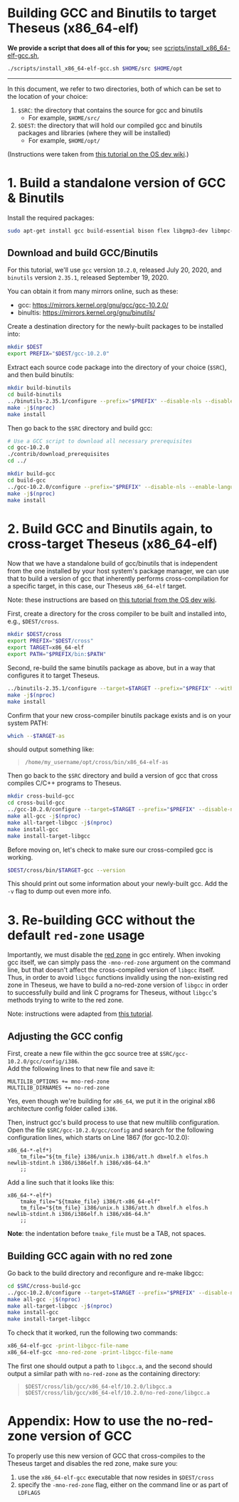 # Building GCC and Binutils to target Theseus (x86_64-elf)

**We provide a script that does all of this for you;** see [scripts/install_x86_64-elf-gcc.sh](https://github.com/theseus-os/Theseus/blob/theseus_main/scripts/install_x86_64-elf-gcc.sh), 
```sh
./scripts/install_x86_64-elf-gcc.sh $HOME/src $HOME/opt
```

---------------------------------------------------------------------------------

In this document, we refer to two directories, both of which can be set to the location of your choice:
 1. `$SRC`: the directory that contains the source for gcc and binutils
 	* For example, `$HOME/src/`
 2. `$DEST`: the directory that will hold our compiled gcc and binutils packages and libraries (where they will be installed)
 	* For example, `$HOME/opt/`

(Instructions were taken from [this tutorial on the OS dev wiki](https://wiki.osdev.org/Building_GCC).)

# 1. Build a standalone version of GCC & Binutils

Install the required packages:
```sh
sudo apt-get install gcc build-essential bison flex libgmp3-dev libmpc-dev libmpfr-dev texinfo gcc-multilib
```

## Download and build GCC/Binutils
For this tutorial, we'll use `gcc` version `10.2.0`, released July 20, 2020,
and `binutils` version `2.35.1`, released September 19, 2020.

You can obtain it from many mirrors online, such as these:
 * gcc: <https://mirrors.kernel.org/gnu/gcc/gcc-10.2.0/>
 * binultis: <https://mirrors.kernel.org/gnu/binutils/>

Create a destination directory for the newly-built packages to be installed into:
```sh
mkdir $DEST
export PREFIX="$DEST/gcc-10.2.0"
```

Extract each source code package into the directory of your choice (`$SRC`), and then build binutils:
```sh
mkdir build-binutils
cd build-binutils
../binutils-2.35.1/configure --prefix="$PREFIX" --disable-nls --disable-werror
make -j$(nproc)
make install
```

Then go back to the `$SRC` directory and build gcc:
```sh
# Use a GCC script to download all necessary prerequisites
cd gcc-10.2.0
./contrib/download_prerequisites
cd ../

mkdir build-gcc
cd build-gcc
../gcc-10.2.0/configure --prefix="$PREFIX" --disable-nls --enable-languages=c,c++
make -j$(nproc)
make install
```


# 2. Build GCC and Binutils again, to cross-target Theseus (x86_64-elf)
Now that we have a standalone build of gcc/binutils that is independent from the one installed by your host system's package manager, we can use that to build a version of gcc that inherently performs cross-compilation for a specific target, in this case, our Theseus `x86_64-elf` target.

Note: these instructions are based on [this tutorial from the OS dev wiki](https://wiki.osdev.org/GCC_Cross-Compiler#The_Build).

First, create a directory for the cross compiler to be built and installed into, e.g., `$DEST/cross`.
```sh
mkdir $DEST/cross
export PREFIX="$DEST/cross"
export TARGET=x86_64-elf
export PATH="$PREFIX/bin:$PATH"
```

Second, re-build the same binutils package as above, but in a way that configures it to target Theseus. 
```sh
../binutils-2.35.1/configure --target=$TARGET --prefix="$PREFIX" --with-sysroot --disable-nls --disable-werror
make -j$(nproc)
make install
```

Confirm that your new cross-compiler binutils package exists and is on your system PATH:
```sh
which --$TARGET-as 
```
should output something like:
> ```
> /home/my_username/opt/cross/bin/x86_64-elf-as
> ```

Then go back to the `$SRC` directory and build a version of gcc that cross compiles C/C++ programs to Theseus.     
```sh
mkdir cross-build-gcc
cd cross-build-gcc
../gcc-10.2.0/configure --target=$TARGET --prefix="$PREFIX" --disable-nls --enable-languages=c,c++ --without-headers
make all-gcc -j$(nproc)
make all-target-libgcc -j$(nproc) 
make install-gcc
make install-target-libgcc
```

Before moving on, let's check to make sure our cross-compiled gcc is working.
```sh
$DEST/cross/bin/$TARGET-gcc --version
```
This should print out some information about your newly-built gcc. Add the `-v` flag to dump out even more info. 


# 3. Re-building GCC without the default `red-zone` usage
Importantly, we must disable the [red zone](https://en.wikipedia.org/wiki/Red_zone_(computing)) in gcc entirely. When invoking gcc itself, we can simply pass the `-mno-red-zone` argument on the command line, but that doesn't affect the cross-compiled version of `libgcc` itself. Thus, in order to avoid `libgcc` functions invalidly using the non-existing red zone in Theseus, we have to build a no-red-zone version of `libgcc` in order to successfully build and link C programs for Theseus,  without `libgcc`'s methods trying to write to the red zone. 

Note: instructions were adapted from [this tutorial](https://wiki.osdev.org/Libgcc_without_red_zone).

## Adjusting the GCC config
First, create a new file within the gcc source tree at `$SRC/gcc-10.2.0/gcc/config/i386`.    
Add the following lines to that new file and save it:
```
MULTILIB_OPTIONS += mno-red-zone
MULTILIB_DIRNAMES += no-red-zone
```
Yes, even though we're building for `x86_64`, we put it in the original x86 architecture config folder called `i386`.

Then, instruct gcc's build process to use that new multilib configuration. Open the file `$SRC/gcc-10.2.0/gcc/config` and search for the following configuration lines, which starts on Line 1867 (for gcc-10.2.0):    
```
x86_64-*-elf*)
	tm_file="${tm_file} i386/unix.h i386/att.h dbxelf.h elfos.h newlib-stdint.h i386/i386elf.h i386/x86-64.h"
	;;
```
Add a line such that it looks like this:
```
x86_64-*-elf*)
	tmake_file="${tmake_file} i386/t-x86_64-elf"
	tm_file="${tm_file} i386/unix.h i386/att.h dbxelf.h elfos.h newlib-stdint.h i386/i386elf.h i386/x86-64.h"
	;;
```
**Note**: the indentation before `tmake_file` must be a TAB, not spaces. 

## Building GCC again with no red zone
Go back to the build directory and reconfigure and re-make libgcc:
```sh
cd $SRC/cross-build-gcc
../gcc-10.2.0/configure --target=$TARGET --prefix="$PREFIX" --disable-nls --enable-languages=c,c++ --without-headers
make all-gcc -j$(nproc)
make all-target-libgcc -j$(nproc) 
make install-gcc
make install-target-libgcc
```

To check that it worked, run the following two commands:
```sh
x86_64-elf-gcc -print-libgcc-file-name
x86_64-elf-gcc -mno-red-zone -print-libgcc-file-name
```

The first one should output a path to `libgcc.a`, and the second should output a similar path with `no-red-zone` as the containing directory:
> ```
> $DEST/cross/lib/gcc/x86_64-elf/10.2.0/libgcc.a
> $DEST/cross/lib/gcc/x86_64-elf/10.2.0/no-red-zone/libgcc.a
> ```

# Appendix: How to use the no-red-zone version of GCC
To properly use this new version of GCC that cross-compiles to the Theseus target and disables the red zone, make sure you:
 1. use the `x86_64-elf-gcc` executable that now resides in `$DEST/cross` 
 2. specify the `-mno-red-zone` flag, either on the command line or as part of `LDFLAGS`

